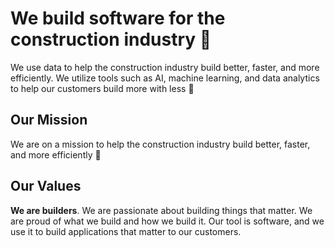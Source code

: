 # We build software for the construction industry 👷

We use data to help the construction industry build better, faster, and more efficiently. We utilize tools such as AI, machine learning, and data analytics to help our customers build more with less 🚀

## Our Mission

We are on a mission to help the construction industry build better, faster, and more efficiently 🚀

## Our Values

**We are builders**. We are passionate about building things that matter. We are proud of what we build and how we build it. Our tool is software, and we use it to build applications that matter to our customers.

